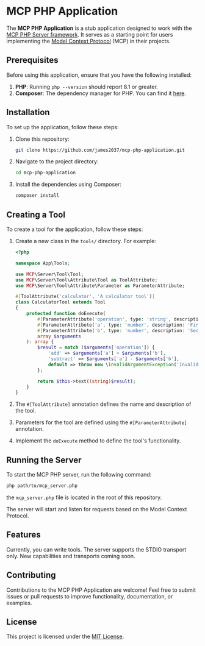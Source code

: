 # MCP PHP Application

The **MCP PHP Application** is a stub application designed to work with the [MCP PHP Server framework](https://github.com/james2037/mcp-php-server). It serves as a starting point for users implementing the [Model Context Protocol](https://modelcontextprotocol.io/) (MCP) in their projects.

## Prerequisites

Before using this application, ensure that you have the following installed:

1. **PHP**: Running `php --version` should report 8.1 or greater.
2. **Composer**: The dependency manager for PHP. You can find it [here](https://getcomposer.org/).

## Installation

To set up the application, follow these steps:

1. Clone this repository:
   ```bash
   git clone https://github.com/james2037/mcp-php-application.git
   ```

2. Navigate to the project directory:
   ```bash
   cd mcp-php-application
   ```

3. Install the dependencies using Composer:
   ```bash
   composer install
   ```

## Creating a Tool

To create a tool for the application, follow these steps:

1. Create a new class in the `tools/` directory. For example:

   ```php
   <?php

   namespace App\Tools;

   use MCP\Server\Tool\Tool;
   use MCP\Server\Tool\Attribute\Tool as ToolAttribute;
   use MCP\Server\Tool\Attribute\Parameter as ParameterAttribute;

   #[ToolAttribute('calculator', 'A calculator tool')]
   class CalculatorTool extends Tool
   {
       protected function doExecute(
           #[ParameterAttribute('operation', type: 'string', description: 'Operation to perform (add/subtract)')]
           #[ParameterAttribute('a', type: 'number', description: 'First number')]
           #[ParameterAttribute('b', type: 'number', description: 'Second number')]
           array $arguments
       ): array {
           $result = match ($arguments['operation']) {
               'add' => $arguments['a'] + $arguments['b'],
               'subtract' => $arguments['a'] - $arguments['b'],
               default => throw new \InvalidArgumentException('Invalid operation')
           };

           return $this->text((string)$result);
       }
   }
   ```

2. The `#[ToolAttribute]` annotation defines the name and description of the tool.
3. Parameters for the tool are defined using the `#[ParameterAttribute]` annotation.
4. Implement the `doExecute` method to define the tool's functionality.

## Running the Server

To start the MCP PHP server, run the following command:
   ```bash
   php path/to/mcp_server.php
   ```
the `mcp_server.php` file is located in the root of this repository.

The server will start and listen for requests based on the Model Context Protocol.

## Features

Currently, you can write tools. The server supports the STDIO transport only. New capabilities and transports coming soon.

## Contributing

Contributions to the MCP PHP Application are welcome! Feel free to submit issues or pull requests to improve functionality, documentation, or examples.

## License

This project is licensed under the [MIT License](LICENSE).
